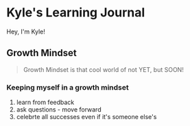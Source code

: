 # Kyle's Learning Journal

Hey, I'm Kyle! 
## Growth Mindset
> Growth Mindset is that cool world of not YET, but SOON!

### Keeping myself in a growth mindset
1. learn from feedback
1. ask questions - move forward
1. celebrte all successes even if it's someone else's
